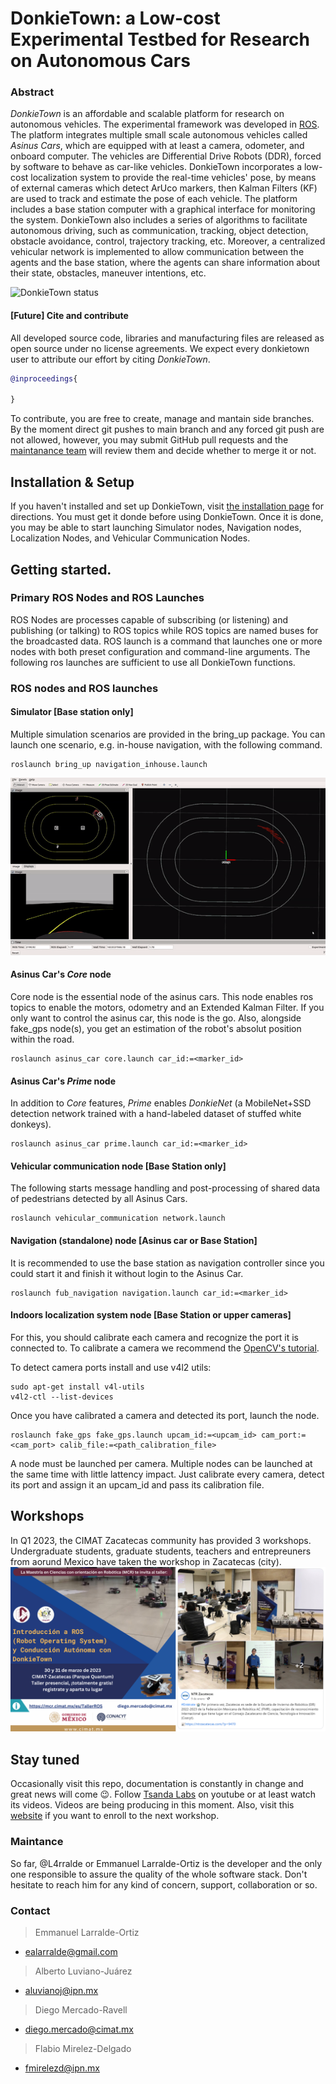 # DonkieTown: a Low-cost Experimental Testbed for Research on Autonomous Cars
### Abstract
*DonkieTown* is an affordable and scalable platform for research on autonomous vehicles. The experimental framework was developed in [ROS](https://www.ros.org/). The platform integrates multiple small scale autonomous vehicles called *Asinus Cars*, which are equipped with at least a camera, odometer, and onboard computer. The vehicles are Differential Drive Robots (DDR), forced by software to behave as car-like vehicles. DonkieTown incorporates a low-cost localization system to provide the real-time vehicles' pose, by means of external cameras which detect ArUco markers, then Kalman Filters (KF) are used to track and estimate the pose of each vehicle. The platform includes a base station computer with a graphical interface for monitoring the system. DonkieTown also includes a series of algorithms to facilitate autonomous driving, such as communication, tracking, object detection, obstacle avoidance, control, trajectory tracking, etc. Moreover, a centralized vehicular network is implemented to allow communication between the agents and the base station, where the agents can share information about their state, obstacles, maneuver intentions, etc.

![DonkieTown status](/docs/gifs/platoon.gif)

#### [Future] Cite and contribute
All developed source code, libraries and manufacturing files are released as open source under no license agreements. We expect every donkietown user to attribute our effort by citing *DonkieTown*.

```bibtex
@inproceedings{

}
```

To contribute, you are free to create, manage and mantain side branches. By the moment direct git pushes to main branch and any forced git push are not allowed, however, you may submit GitHub pull requests and the [maintanance team](Maintenance) will review them and decide whether to merge it or not.


## Installation & Setup
If you haven't installed and set up DonkieTown, visit [the installation page](/docs/INSTALL.md) for directions. You must get it donde before using DonkieTown. Once it is done, you may be able to start launching Simulator nodes, Navigation nodes, Localization Nodes, and Vehicular Communication Nodes. 

## Getting started.
### Primary ROS Nodes and ROS Launches
ROS Nodes are processes capable of subscribing (or listening) and publishing (or talking) to ROS topics while ROS topics are named buses for the broadcasted data. ROS launch is a command that launches one or more nodes with both preset configuration and command-line arguments. The following ros launches are sufficient to use all DonkieTown functions. 

### ROS nodes and ROS launches

#### Simulator [Base station only]
Multiple simulation scenarios are provided in the bring_up package.
You can launch one scenario, e.g. in-house navigation, with the following command.
```shell
roslaunch bring_up navigation_inhouse.launch
```
![Simulator](/docs/gifs/simulation.gif)

#### Asinus Car's *Core* node
Core node is the essential node of the asinus cars. This node enables ros topics to enable the motors, odometry and an Extended Kalman Filter. If you only want to control the asinus car, this node is the go. Also, alongside fake_gps node(s), you get an estimation of the robot's absolut position within the road.
```shell
roslaunch asinus_car core.launch car_id:=<marker_id>
```

#### Asinus Car's *Prime* node
In addition to *Core* features, *Prime* enables *DonkieNet* (a MobileNet+SSD detection network trained with a hand-labeled dataset of stuffed white donkeys).
```shell
roslaunch asinus_car prime.launch car_id:=<marker_id>
```

#### Vehicular communication node [Base Station only]
The following starts message handling and post-processing of shared data of pedestrians detected by all Asinus Cars.
```shell
roslaunch vehicular_communication network.launch
```

#### Navigation (standalone) node [Asinus car or Base Station]
It is recommended to use the base station as navigation controller since you could start it and finish it without login to the Asinus Car.
```shell
roslaunch fub_navigation navigation.launch car_id:=<marker_id>
```

#### Indoors localization system node [Base Station or upper cameras]
For this, you should calibrate each camera and recognize the port it is connected to. To calibrate a camera we recommend the [OpenCV's tutorial](https://docs.opencv.org/4.x/dc/dbb/tutorial_py_calibration.html).

To detect camera ports install and use v4l2 utils:
```shell
sudo apt-get install v4l-utils
v4l2-ctl --list-devices
```

Once you have calibrated a camera and detected its port, launch the node.
```shell
roslaunch fake_gps fake_gps.launch upcam_id:=<upcam_id> cam_port:=<cam_port> calib_file:=<path_calibration_file>
```

A node must be launched per camera. Multiple nodes can be launched at the same time with little lattency impact. Just calibrate every camera, detect its port and assign it an upcam_id and pass its calibration file. 


## Workshops
In Q1 2023, the CIMAT Zacatecas community has provided 3 workshops. Undergraduate students, graduate students, teachers and entrepreuners from aorund Mexico have taken the workshop in Zacatecas (city).
![Workshops](/docs/images/workshop_poster.png)


## Stay tuned
Occasionally visit this repo, documentation is constantly in change and great news will come :wink:. Follow [Tsanda Labs](https://www.youtube.com/@tsandalabs9057/) on youtube or at least watch its videos. Videos are being producing in this moment. Also, visit this [website](https://mcr.cimat.mx/es/TallerROS) if you want to enroll to the next workshop.


### Maintance
So far, @L4rralde or Emmanuel Larralde-Ortiz is the developer and the only one responsible to assure the quality of the whole software stack. Don't hesitate to reach him for any kind of concern, support, collaboration or so.


### Contact
> Emmanuel Larralde-Ortiz
- ealarralde@gmail.com
> Alberto Luviano-Juárez
- aluvianoj@ipn.mx
> Diego Mercado-Ravell
- diego.mercado@cimat.mx
> Flabio Mirelez-Delgado
- fmirelezd@ipn.mx